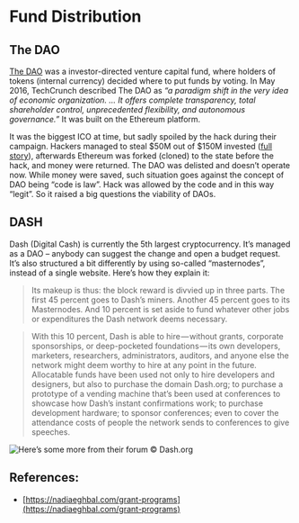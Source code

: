 # Fund Distribution

## The DAO

[The DAO](https://forum.daohub.org/) was a investor-directed venture capital fund, where holders of tokens \(internal currency\) decided where to put funds by voting. In May 2016, TechCrunch described The DAO as _“a paradigm shift in the very idea of economic organization. … It offers complete transparency, total shareholder control, unprecedented flexibility, and autonomous governance.”_ It was built on the Ethereum platform.

It was the biggest ICO at time, but sadly spoiled by the hack during their campaign. Hackers managed to steal $50M out of $150M invested \([full story](https://www.coindesk.com/understanding-dao-hack-journalists/)\), afterwards Ethereum was forked \(cloned\) to the state before the hack, and money were returned. The DAO was delisted and doesn’t operate now. While money were saved, such situation goes against the concept of DAO being “code is law”. Hack was allowed by the code and in this way “legit”. So it raised a big questions the viability of DAOs.

## DASH

Dash \(Digital Cash\) is currently the 5th largest cryptocurrency. It’s managed as a DAO – anybody can suggest the change and open a budget request. It’s also structured a bit differently by using so-called “masternodes”, instead of a single website. Here’s how they explain it:

> Its makeup is thus: the block reward is divvied up in three parts. The first 45 percent goes to Dash’s miners. Another 45 percent goes to its Masternodes. And 10 percent is set aside to fund whatever other jobs or expenditures the Dash network deems necessary.

> With this 10 percent, Dash is able to hire — without grants, corporate sponsorships, or deep-pocketed foundations — its own developers, marketers, researchers, administrators, auditors, and anyone else the network might deem worthy to hire at any point in the future. Allocatable funds have been used not only to hire developers and designers, but also to purchase the domain Dash.org; to purchase a prototype of a vending machine that’s been used at conferences to showcase how Dash’s instant confirmations work; to purchase development hardware; to sponsor conferences; even to cover the attendance costs of people the network sends to conferences to give speeches.

![Here&#x2019;s some more from their forum &#xA9; Dash.org](https://cdn-images-1.medium.com/max/1600/1*u-gbZHoy-QGFp5lFUiC5pw.png)

## References:

* [https://nadiaeghbal.com/grant-programs](https://nadiaeghbal.com/grant-programs)

